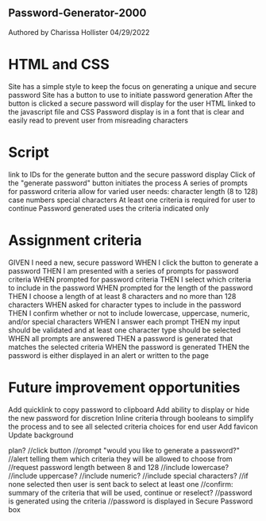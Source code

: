 ## Password-Generator-2000

Authored by Charissa Hollister 04/29/2022

# HTML and CSS
Site has a simple style to keep the focus on generating a unique and secure password
Site has a button to use to initiate password generation
After the button is clicked a secure password will display for the user
HTML linked to the javascript file and CSS
Password display is in a font that is clear and easily read to prevent user from misreading characters


# Script
link to IDs for the generate button and the secure password display
Click of the "generate password" button initiates the process
A series of prompts for password criteria allow for varied user needs:
    character length (8 to 128)
    case
    numbers
    special characters
At least one criteria is required for user to continue
Password generated uses the criteria indicated only






# Assignment criteria
GIVEN I need a new, secure password
WHEN I click the button to generate a password
THEN I am presented with a series of prompts for password criteria
WHEN prompted for password criteria
THEN I select which criteria to include in the password
WHEN prompted for the length of the password
THEN I choose a length of at least 8 characters and no more than 128 characters
WHEN asked for character types to include in the password
THEN I confirm whether or not to include lowercase, uppercase, numeric, and/or special characters
WHEN I answer each prompt
THEN my input should be validated and at least one character type should be selected
WHEN all prompts are answered
THEN a password is generated that matches the selected criteria
WHEN the password is generated
THEN the password is either displayed in an alert or written to the page

# Future improvement opportunities
Add quicklink to copy password to clipboard
Add ability to display or hide the new password for discretion
Inline criteria through booleans to simplify the process and to see all selected criteria choices for end user
Add favicon
Update background



plan?
//click button
//prompt "would you like to generate a password?"
//alert telling them which criteria they will be allowed to choose from
//request password length between 8 and 128
//include lowercase?
//include uppercase?
//include numeric?
//include special characters?
//if none selected then user is sent back to select at least one
//confirm: summary of the criteria that will be used, continue or reselect?
//password is generated using the criteria
//password is displayed in Secure Password box


